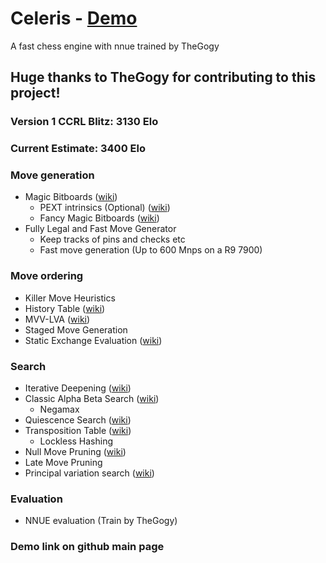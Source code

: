 # Celeris - [Demo](https://wrong-wallis-celeris-bbabebfc.koyeb.app/)

A fast chess engine with nnue trained by TheGogy

## Huge thanks to TheGogy for contributing to this project!

### Version 1 CCRL Blitz: 3130 Elo
### Current Estimate: 3400 Elo

### Move generation
* Magic Bitboards ([wiki](https://www.chessprogramming.org/Magic_Bitboards))
  * PEXT intrinsics (Optional) ([wiki](https://www.chessprogramming.org/BMI2#PEXTBitboards))
  * Fancy Magic Bitboards ([wiki](https://www.chessprogramming.org/Magic_Bitboards))
* Fully Legal and Fast Move Generator
  * Keep tracks of pins and checks etc
  * Fast move generation (Up to 600 Mnps on a R9 7900)
### Move ordering
* Killer Move Heuristics
* History Table ([wiki](https://www.chessprogramming.org/History_Heuristic))
* MVV-LVA ([wiki](https://www.chessprogramming.org/MVV-LVA))
* Staged Move Generation
* Static Exchange Evaluation ([wiki](https://www.chessprogramming.org/Static_Exchange_Evaluation))
### Search
* Iterative Deepening ([wiki](https://www.chessprogramming.org/Iterative_Deepening))
* Classic Alpha Beta Search ([wiki](https://www.chessprogramming.org/Alpha-Beta))
  * Negamax
* Quiescence Search ([wiki](https://www.chessprogramming.org/Quiescence_Search))
* Transposition Table ([wiki](https://www.chessprogramming.org/Transposition_Table))
  * Lockless Hashing
* Null Move Pruning ([wiki](https://www.chessprogramming.org/Null_Move_Pruning))
* Late Move Pruning 
* Principal variation search ([wiki](https://www.chessprogramming.org/Principal_Variation_Search))
### Evaluation
* NNUE evaluation (Train by TheGogy)

### Demo link on github main page
